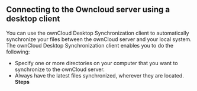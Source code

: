 ## Connecting to the Owncloud server using a desktop client
You can use the ownCloud Desktop Synchronization client to automatically synchronize your files between the ownCloud server and your local system. The ownCloud Desktop Synchronization client enables you to do the following: 
- Specify one or more directories on your computer that you want to synchronize to the ownCloud server.
- Always have the latest files synchronized, wherever they are located.
**Steps**

